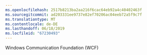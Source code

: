 ```yaml
---
ms.openlocfilehash: 2517b8213ba2aa216f6cac64eb92a4c40402463f
ms.sourcegitcommit: ad203331ee9737e82ef70206ac04eeb72a5f9c7f
ms.translationtype: MT
ms.contentlocale: de-DE
ms.lasthandoff: 06/18/2019
ms.locfileid: "67230493"
---
```

Windows Communication Foundation (WCF)